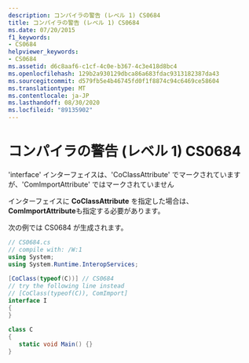 ```yaml
---
description: コンパイラの警告 (レベル 1) CS0684
title: コンパイラの警告 (レベル 1) CS0684
ms.date: 07/20/2015
f1_keywords:
- CS0684
helpviewer_keywords:
- CS0684
ms.assetid: d6c8aaf6-c1cf-4c0e-b367-4c3e418d8bc4
ms.openlocfilehash: 129b2a930129dbca86a683fdac9313182387da43
ms.sourcegitcommit: d579fb5e4b46745fd0f1f8874c94c6469ce58604
ms.translationtype: MT
ms.contentlocale: ja-JP
ms.lasthandoff: 08/30/2020
ms.locfileid: "89135902"
---
```

# <a name="compiler-warning-level-1-cs0684"></a>コンパイラの警告 (レベル 1) CS0684
'interface' インターフェイスは、'CoClassAttribute' でマークされていますが、'ComImportAttribute' ではマークされていません  
  
 インターフェイスに **CoClassAttribute** を指定した場合は、 **ComImportAttribute**も指定する必要があります。  
  
 次の例では CS0684 が生成されます。  
  
```csharp  
// CS0684.cs  
// compile with: /W:1  
using System;  
using System.Runtime.InteropServices;  
  
[CoClass(typeof(C))] // CS0684  
// try the following line instead  
// [CoClass(typeof(C)), ComImport]  
interface I  
{  
}  
  
class C  
{  
   static void Main() {}  
}  
```
